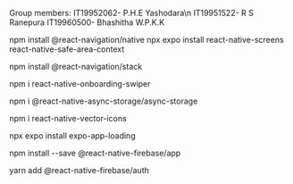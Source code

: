 Group members:
IT19952062- P.H.E Yashodara\n
IT19951522- R S Ranepura
IT19960500- Bhashitha W.P.K.K
            



npm install @react-navigation/native
npx expo install react-native-screens react-native-safe-area-context

npm install @react-navigation/stack

npm i react-native-onboarding-swiper

npm i @react-native-async-storage/async-storage

npm i react-native-vector-icons

npx expo install expo-app-loading

npm install --save @react-native-firebase/app

yarn add @react-native-firebase/auth
